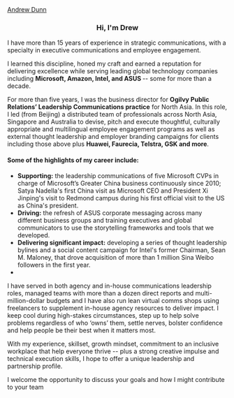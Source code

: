 <header><script src="https://platform.linkedin.com/badges/js/profile.js" async defer type="text/javascript"></script></header>  
<div class="badge-base LI-profile-badge" data-locale="en_US" data-size="large" data-theme="light" data-type="HORIZONTAL" data-vanity="andrewadunn" data-version="v1"><a class="badge-base__link LI-simple-link" href="https://www.linkedin.com/in/andrewadunn?trk=profile-badge">Andrew Dunn</a></div>
              
<H3 align='center'><b>Hi, I'm Drew</b></h3>

I have more than 15 years of experience in strategic communications, with a specialty in executive communications and employee engagement. 

I learned this discipline, honed my craft and earned a reputation for delivering excellence while serving leading global technology companies including <B>Microsoft, Amazon, Intel, and ASUS </B>-- some 		for more than a decade.

For more than five years, I was the business director for <b>Ogilvy Public Relations’ Leadership Communications practice</B> for North Asia. In this role, I led (from Beijing) a distributed team of professionals across North Asia, Singapore and Australia to devise, pitch and execute thoughtful, culturally appropriate and multilingual employee engagement programs as well as external thought leadership and employer branding campaigns for clients including those above plus <b>Huawei, Faurecia, Telstra, GSK and more</B>.

#### Some of the highlights of my career include:
- <b>Supporting:</b> the leadership communications of five Microsoft CVPs in charge of Microsoft’s Greater China business continuously since 2010; Satya Nadella's first China visit as Microsoft CEO and President Xi Jinping's visit to Redmond campus during his first official visit to the US as China's president.
- <b>Driving:</b> the refresh of ASUS corporate messaging across many different business groups and training executives and global communicators to use the storytelling frameworks and tools that we developed.
- <b>Delivering significant impact:</b> developing a series of thought leadership bylines and a social content campaign for Intel's former Chairman, Sean M. Maloney, that drove acquisition of more than 1 million Sina Weibo followers in the first year.
- 
I have served in both agency and in-house communications leadership roles, managed teams with more than a dozen direct reports and multi-million-dollar budgets and I have also run lean virtual comms shops using freelancers to supplement in-house agency resources to deliver impact. I keep cool during high-stakes circumstances, step up to help solve problems regardless of who ‘owns’ them, settle nerves, bolster confidence and help people be their best when it matters most.

With my experience, skillset, growth mindset, commitment to an inclusive workplace that help everyone thrive -- plus a strong creative impulse and technical execution skills, I hope to offer a unique leadership and partnership profile. 

I welcome the opportunity to discuss your goals and how I might contribute to your team
 
<!--
**aadnow/aadnow** is a ✨ _special_ ✨ repository because its `README.md` (this file) appears on your GitHub profile.

Here are some ideas to get you started:

- 🔭 I’m currently working on 
- 🌱 I’m currently learning ...
- 👯 I’m looking to collaborate on ...
- 🤔 I’m looking for help with ...
- 💬 Ask me about ...
- 📫 How to reach me: ...
- 😄 Pronouns: ...
- ⚡ Fun fact: ...
-->
